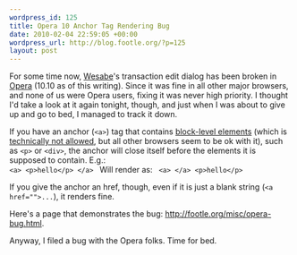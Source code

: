 ```yaml
--- 
wordpress_id: 125
title: Opera 10 Anchor Tag Rendering Bug
date: 2010-02-04 22:59:05 +00:00
wordpress_url: http://blog.footle.org/?p=125
layout: post
---
```

For some time now, <a href="http://wesabe.com">Wesabe</a>'s transaction edit dialog has been broken in <a href="http://www.opera.com/">Opera</a> (10.10 as of this writing). Since it was fine in all other major browsers, and none of us were Opera users, fixing it was never high priority. I thought I'd take a look at it again tonight, though, and just when I was about to give up and go to bed, I managed to track it down.

If you have an anchor (<code>&lt;a&gt;</code>) tag that contains <a href="http://htmlhelp.com/reference/html40/block.html">block-level elements</a> (which is <a href="http://www.w3.org/TR/html401/struct/links.html#edef-A">technically not allowed</a>, but all other browsers seem to be ok with it), such as <code>&lt;p&gt;</code> or <code>&lt;div&gt;</code>, the anchor will close itself before the elements it is supposed to contain. E.g.:
<code>
&lt;a&gt;
  &lt;p&gt;hello&lt;/p&gt;
&lt;/a&gt;
</code>
Will render as:
<code>
&lt;a&gt; &lt;/a&gt;
&lt;p&gt;hello&lt;/p&gt;
</code>

If you give the anchor an href, though, even if it is just a blank string (<code>&lt;a href=""&gt;...</code>), it renders fine.

Here's a page that demonstrates the bug: <a href="http://footle.org/misc/opera-bug.html">http://footle.org/misc/opera-bug.html</a>.

Anyway, I filed a bug with the Opera folks. Time for bed.
